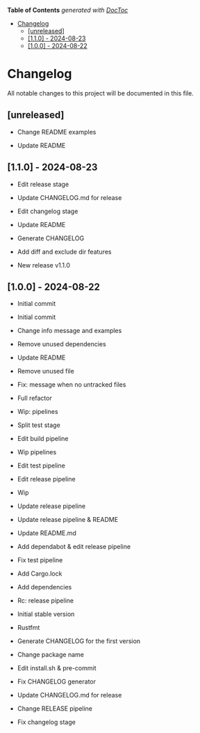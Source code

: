 <!-- START doctoc generated TOC please keep comment here to allow auto update -->
<!-- DON'T EDIT THIS SECTION, INSTEAD RE-RUN doctoc TO UPDATE -->
**Table of Contents**  *generated with [DocToc](https://github.com/thlorenz/doctoc)*

- [Changelog](#changelog)
  - [[unreleased]](#unreleased)
  - [[1.1.0] - 2024-08-23](#110---2024-08-23)
  - [[1.0.0] - 2024-08-22](#100---2024-08-22)

<!-- END doctoc generated TOC please keep comment here to allow auto update -->

# Changelog

All notable changes to this project will be documented in this file.

## [unreleased]

- Change README examples


- Update README


## [1.1.0] - 2024-08-23

- Edit release stage


- Update CHANGELOG.md for release


- Edit changelog stage


- Update README


- Generate CHANGELOG


- Add diff and exclude dir features


- New release v1.1.0


## [1.0.0] - 2024-08-22

- Initial commit

- Initial commit


- Change info message and examples


- Remove unused dependencies


- Update README


- Remove unused file


- Fix: message when no untracked files


- Full refactor


- Wip: pipelines


- Split test stage


- Edit build pipeline


- Wip pipelines


- Edit test pipeline


- Edit release pipeline


- Wip


- Update release pipeline


- Update release pipeline & README


- Update README.md

- Add dependabot & edit release pipeline


- Fix test pipeline


- Add Cargo.lock


- Add dependencies


- Rc: release pipeline


- Initial stable version


- Rustfmt


- Generate CHANGELOG for the first version


- Change package name


- Edit install.sh & pre-commit


- Fix CHANGELOG generator


- Update CHANGELOG.md for release


- Change RELEASE pipeline


- Fix changelog stage


<!-- generated by git-cliff -->
